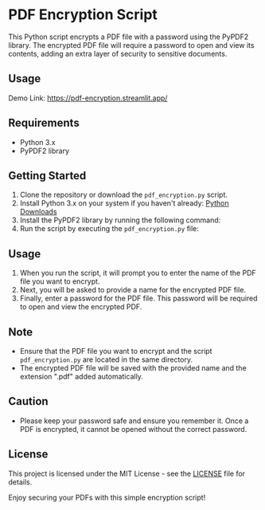 # PDF Encryption Script

This Python script encrypts a PDF file with a password using the PyPDF2 library. The encrypted PDF file will require a password to open and view its contents, adding an extra layer of security to sensitive documents.

## Usage

Demo Link: https://pdf-encryption.streamlit.app/

## Requirements

- Python 3.x
- PyPDF2 library

## Getting Started

1. Clone the repository or download the `pdf_encryption.py` script.
2. Install Python 3.x on your system if you haven't already: [Python Downloads](https://www.python.org/downloads/)
3. Install the PyPDF2 library by running the following command:
4. Run the script by executing the `pdf_encryption.py` file:


## Usage

1. When you run the script, it will prompt you to enter the name of the PDF file you want to encrypt.
2. Next, you will be asked to provide a name for the encrypted PDF file.
3. Finally, enter a password for the PDF file. This password will be required to open and view the encrypted PDF.

## Note

- Ensure that the PDF file you want to encrypt and the script `pdf_encryption.py` are located in the same directory.
- The encrypted PDF file will be saved with the provided name and the extension ".pdf" added automatically.

## Caution

- Please keep your password safe and ensure you remember it. Once a PDF is encrypted, it cannot be opened without the correct password.

## License

This project is licensed under the MIT License - see the [LICENSE](LICENSE) file for details.

Enjoy securing your PDFs with this simple encryption script!
